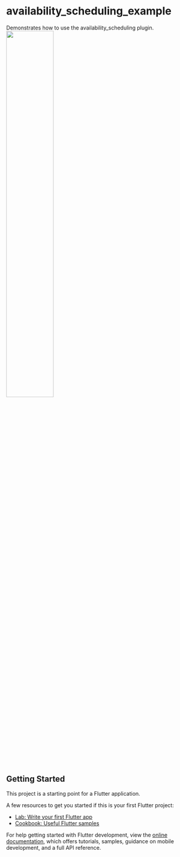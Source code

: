 # availability_scheduling_example

Demonstrates how to use the availability_scheduling plugin.
<img src="https://github.com/user-attachments/assets/54fa180c-6293-4f29-bf1a-dc813a841d08" style="width:50%; height:50%;">

## Getting Started

This project is a starting point for a Flutter application.

A few resources to get you started if this is your first Flutter project:

- [Lab: Write your first Flutter app](https://docs.flutter.dev/get-started/codelab)
- [Cookbook: Useful Flutter samples](https://docs.flutter.dev/cookbook)

For help getting started with Flutter development, view the
[online documentation](https://docs.flutter.dev/), which offers tutorials,
samples, guidance on mobile development, and a full API reference.
